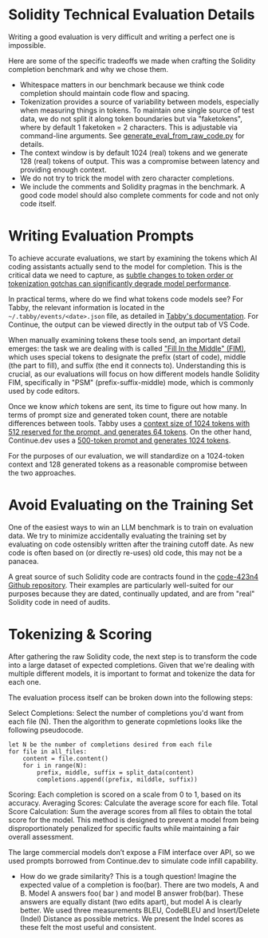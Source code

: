 # Solidity Technical Evaluation Details
Writing a good evaluation is very difficult and writing a perfect one is impossible.

Here are some of the specific tradeoffs we made when crafting the Solidity completion benchmark and why we chose them.

* Whitespace matters in our benchmark because we think code completion should maintain code flow and spacing.
* Tokenization provides a source of variability between models, especially when measuring things in tokens. To maintain one single source of test data, we do not split it along token boundaries but via "faketokens", where by default 1 faketoken = 2 characters. This is adjustable via command-line arguments. See [generate_eval_from_raw_code.py](../src/generate_eval_from_raw_code.py) for details.
* The context window is by default 1024 (real) tokens and we generate 128 (real) tokens of output. This was a compromise between latency and providing enough context.
* We do not try to trick the model with zero character completions.
* We include the comments and Solidity pragmas in the benchmark. A good code model should also complete comments for code and not only code itself.

# Writing Evaluation Prompts

To achieve accurate evaluations, we start by examining the tokens which AI coding assistants actually send to the model for completion. This is the critical data we need to capture, as [subtle changes to token order or tokenization gotchas can significantly degrade model performance](https://hamel.dev/notes/llm/finetuning/05_tokenizer_gotchas.html).

In practical terms, where do we find what tokens code models see? For Tabby, the relevant information is located in the `~/.tabby/events/<date>.json` file, as detailed in [Tabby's documentation](https://tabby.tabbyml.com/docs/administration/context/). For Continue, the output can be viewed directly in the output tab of VS Code.

When manually examining tokens these tools send, an important detail emerges: the task we are dealing with is called ["Fill In the Middle" (FIM)](https://arxiv.org/abs/2207.14255), which uses special tokens to designate the prefix (start of code), middle (the part to fill), and suffix (the end it connects to). Understanding this is crucial, as our evaluations will focus on how different models handle Solidity FIM, specifically in "PSM" (prefix-suffix-middle) mode, which is commonly used by code editors.

Once we know *which* tokens are sent, its time to figure out how many. In terms of prompt size and generated token count, there are notable differences between tools. Tabby uses a [context size of 1024 tokens with 512 reserved for the prompt, and generates 64 tokens](https://github.com/TabbyML/tabby/blob/989c2ababdd7d936c22749bf1e6b096b4ede2b9f/crates/tabby/src/services/completion.rs#L268). On the other hand, Continue.dev uses a [500-token prompt and generates 1024 tokens](https://github.com/continuedev/continue/blob/6c6be05dbf8e54f4a4c196bf8a76328799c6b5ad/core/util/parameters.ts#L7).

For the purposes of our evaluation, we will standardize on a 1024-token context and 128 generated tokens as a reasonable compromise between the two approaches.

# Avoid Evaluating on the Training Set

One of the easiest ways to win an LLM benchmark is to train on evaluation data. We try to minimize accidentally evaluating the training set by evaluating on code ostensibly written after the training cutoff date. As new code is often based on (or directly re-uses) old code, this may not be a panacea.

A great source of such Solidity code are contracts found in the [code-423n4 Github repository](https://github.com/code-423n4). Their examples are particularly well-suited for our purposes because they are dated, continually updated, and are from "real" Solidity code in need of audits.

# Tokenizing & Scoring

After gathering the raw Solidity code, the next step is to transform the code into a large dataset of expected completions. Given that we're dealing with multiple different models, it is important to format and tokenize the data for each one.

The evaluation process itself can be broken down into the following steps:

Select Completions: Select the number of completions you'd want from each file (N). Then the algorithm to generate copmletions looks like the following pseudocode.

```
let N be the number of completions desired from each file
for file in all_files:
    content = file.content()
    for i in range(N):
        prefix, middle, suffix = split_data(content)
        completions.append((prefix, milddle, suffix))
```

Scoring: Each completion is scored on a scale from 0 to 1, based on its accuracy.
Averaging Scores: Calculate the average score for each file.
Total Score Calculation: Sum the average scores from all files to obtain the total score for the model. This method is designed to prevent a model from being disproportionately penalized for specific faults while maintaining a fair overall assessment.

The large commercial models don’t expose a FIM interface over API, so we used prompts borrowed from Continue.dev to simulate code infill capability.


* How do we grade similarity? This is a tough question! Imagine the expected value of a completion is foo(bar). There are two models, A and B. Model A answers foo( bar ) and model B answer frob(bar). These answers are equally distant (two edits apart), but model A is clearly better. We used three measurements BLEU, CodeBLEU and Insert/Delete (Indel) Distance as possible metrics. We present the Indel scores as these felt the most useful and consistent.